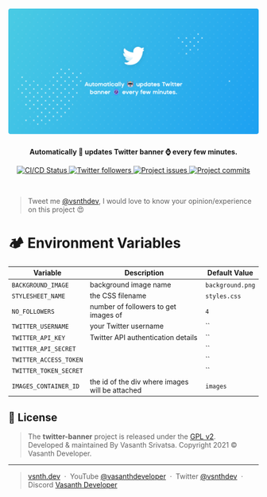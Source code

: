 <h5 align="center">
    <img src="https://raw.githubusercontent.com/vsnthdev/twitter-banner/main/media/twitter-banner.png" alt="twitter-banner">
</h5>
<p align="center"><strong>Automatically 🤖 updates Twitter banner ⌚ every few minutes.</strong></p>
<p align="center">
    <a href="https://github.com/vsnthdev/twitter-banner/actions/workflows/ci.yml">
        <img src="https://img.shields.io/github/workflow/status/vsnthdev/twitter-banner/Banner%20Update?label=status&style=flat-square" alt="CI/CD Status">
    </a>
    <a target="_blank" rel="noopener" href="http://vas.cx/twitter">
        <img src="https://img.shields.io/twitter/follow/vsnthdev?color=1da1f2&label=followers&style=flat-square" alt="Twitter followers">
    </a>
    <a href="https://github.com/vsnthdev/twitter-banner/issues">
        <img src="https://img.shields.io/github/issues/vsnthdev/twitter-banner.svg?style=flat-square" alt="Project issues">
    </a>
    <a href="https://github.com/vsnthdev/twitter-banner/commits/main">
        <img src="https://img.shields.io/github/last-commit/vsnthdev/twitter-banner.svg?style=flat-square"
            alt="Project commits">
    </a>
</p>
<br>

> Tweet me <a target="_blank" rel="noopener" href="https://vas.cx/twitter">@vsnthdev</a>, I would love to know your opinion/experience on this project 😍

# 🏕️ Environment Variables

| Variable | Description | Default Value |
| -------- | ----------- | ------------- |
| `BACKGROUND_IMAGE` | background image name | `background.png` |
| `STYLESHEET_NAME` | the CSS filename | `styles.css` |
| `NO_FOLLOWERS` | number of followers to get images of | `4` |
| `TWITTER_USERNAME` | your Twitter username | `` |
| `TWITTER_API_KEY` | Twitter API authentication details | `` |
| `TWITTER_API_SECRET` |  | `` |
| `TWITTER_ACCESS_TOKEN` |  | `` |
| `TWITTER_TOKEN_SECRET` |  | `` |
| `IMAGES_CONTAINER_ID` | the id of the div where images will be attached | `images` |

## 📰 License

> The **twitter-banner** project is released under the [GPL v2](https://github.com/vsnthdev/twitter-banner/blob/main/LICENSE.md). <br> Developed &amp; maintained By Vasanth Srivatsa. Copyright 2021 © Vasanth Developer.

<hr>

> <a href="https://vsnth.dev" target="_blank" rel="noopener">vsnth.dev</a> &nbsp;&middot;&nbsp;
> YouTube <a href="https://vas.cx/videos" target="_blank" rel="noopener">@vasanthdeveloper</a> &nbsp;&middot;&nbsp;
> Twitter <a href="https://vas.cx/twitter" target="_blank" rel="noopener">@vsnthdev</a> &nbsp;&middot;&nbsp;
> Discord <a href="https://vas.cx/discord" target="_blank" rel="noopener">Vasanth Developer</a>
